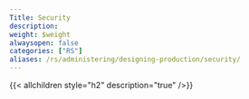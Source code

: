 ```yaml
---
Title: Security
description:
weight: $weight
alwaysopen: false
categories: ["RS"]
aliases: /rs/administering/designing-production/security/
---
```

{{< allchildren style="h2" description="true" />}}
